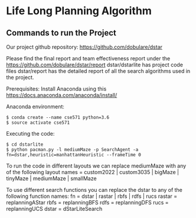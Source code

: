 # Life Long Planning Algorithm

## Commands to run the Project

Our project github repository: https://github.com/dobulare/dstar

Please find the final report and team effectiveness report under the https://github.com/dobulare/dstar/report
dstar/dstarlite has project code files
dstar/report has the detailed report of all the search algorithms used in the project.

Prerequisites:
Install Anaconda using this https://docs.anaconda.com/anaconda/install/

Anaconda environment:
```
$ conda create --name cse571 python=3.6
$ source activate cse571
```

Executing the code:
```
$ cd dstarlite
$ python pacman.py -l mediumMaze -p SearchAgent -a fn=dstar,heuristic=manhattanHeuristic --frameTime 0
```

To run the code in different layouts we can replace mediumMaze with any of the following 
layout names =  custom2022 | custom3035 |  bigMaze | tinyMaze | mediumMaze | smallMaze

To use different search functions you can replace the dstar to any of the following function names:
fn = dstar | rastar | rbfs | rdfs | rucs
rastar = replanningAStar
rbfs = replanningBFS
rdfs = replanningDFS
rucs = replanningUCS
dstar = dStarLiteSearch
